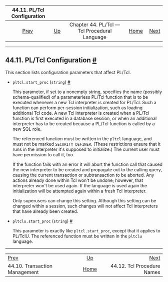 <!--?xml version="1.0" encoding="UTF-8" standalone="no"?-->

|                    44.11. PL/Tcl Configuration                   |                                                                 |                                              |                                                       |                                                            |
| :--------------------------------------------------------------: | :-------------------------------------------------------------- | :------------------------------------------: | ----------------------------------------------------: | ---------------------------------------------------------: |
| [Prev](pltcl-transactions.html "44.10. Transaction Management")  | [Up](pltcl.html "Chapter 44. PL/Tcl — Tcl Procedural Language") | Chapter 44. PL/Tcl — Tcl Procedural Language | [Home](index.html "PostgreSQL 17devel Documentation") |  [Next](pltcl-procnames.html "44.12. Tcl Procedure Names") |

***

## 44.11. PL/Tcl Configuration [#](#PLTCL-CONFIG)

This section lists configuration parameters that affect PL/Tcl.

*   `pltcl.start_proc` (`string`) []()[#](#GUC-PLTCL-START-PROC)

    This parameter, if set to a nonempty string, specifies the name (possibly schema-qualified) of a parameterless PL/Tcl function that is to be executed whenever a new Tcl interpreter is created for PL/Tcl. Such a function can perform per-session initialization, such as loading additional Tcl code. A new Tcl interpreter is created when a PL/Tcl function is first executed in a database session, or when an additional interpreter has to be created because a PL/Tcl function is called by a new SQL role.

    The referenced function must be written in the `pltcl` language, and must not be marked `SECURITY DEFINER`. (These restrictions ensure that it runs in the interpreter it's supposed to initialize.) The current user must have permission to call it, too.

    If the function fails with an error it will abort the function call that caused the new interpreter to be created and propagate out to the calling query, causing the current transaction or subtransaction to be aborted. Any actions already done within Tcl won't be undone; however, that interpreter won't be used again. If the language is used again the initialization will be attempted again within a fresh Tcl interpreter.

    Only superusers can change this setting. Although this setting can be changed within a session, such changes will not affect Tcl interpreters that have already been created.

*   `pltclu.start_proc` (`string`) []()[#](#GUC-PLTCLU-START-PROC)

    This parameter is exactly like `pltcl.start_proc`, except that it applies to PL/TclU. The referenced function must be written in the `pltclu` language.

***

|                                                                  |                                                                 |                                                            |
| :--------------------------------------------------------------- | :-------------------------------------------------------------: | ---------------------------------------------------------: |
| [Prev](pltcl-transactions.html "44.10. Transaction Management")  | [Up](pltcl.html "Chapter 44. PL/Tcl — Tcl Procedural Language") |  [Next](pltcl-procnames.html "44.12. Tcl Procedure Names") |
| 44.10. Transaction Management                                    |      [Home](index.html "PostgreSQL 17devel Documentation")      |                                 44.12. Tcl Procedure Names |
